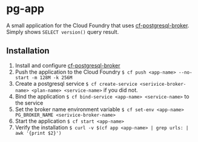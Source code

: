 # pg-app

A small application for the Cloud Foundry that uses [cf-postgresql-broker](https://github.com/Altoros/cf-postgresql-broker). Simply shows `SELECT version()` query result.

## Installation

1. Install and configure [cf-postgresql-broker](https://github.com/Altoros/cf-postgresql-broker)
2. Push the application to the Cloud Foundry `$ cf push <app-name> --no-start -m 128M -k 256M`
3. Create a postgresql service `$ cf create-service <serivice-broker-name> <plan-name> <service-name>` if you did not.
4. Bind the application `$ cf bind-service <app-name> <service-name>` to the service
5. Set the broker name environment variable `$ cf set-env <app-name> PG_BROKER_NAME <serivice-broker-name>`
6. Start the application `$ cf start <app-name>`
7. Verify the installation `$ curl -v $(cf app <app-name> | grep urls: | awk '{print $2}')`
